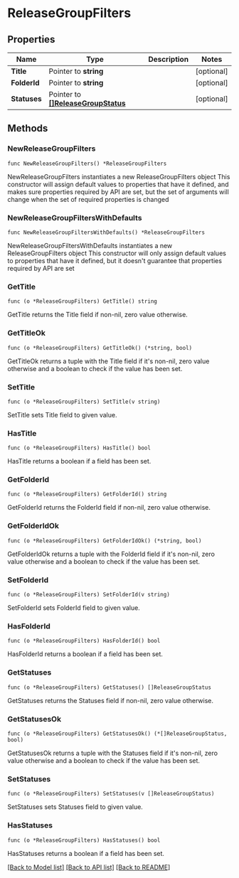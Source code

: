 # ReleaseGroupFilters

## Properties

Name | Type | Description | Notes
------------ | ------------- | ------------- | -------------
**Title** | Pointer to **string** |  | [optional] 
**FolderId** | Pointer to **string** |  | [optional] 
**Statuses** | Pointer to [**[]ReleaseGroupStatus**](ReleaseGroupStatus.md) |  | [optional] 

## Methods

### NewReleaseGroupFilters

`func NewReleaseGroupFilters() *ReleaseGroupFilters`

NewReleaseGroupFilters instantiates a new ReleaseGroupFilters object
This constructor will assign default values to properties that have it defined,
and makes sure properties required by API are set, but the set of arguments
will change when the set of required properties is changed

### NewReleaseGroupFiltersWithDefaults

`func NewReleaseGroupFiltersWithDefaults() *ReleaseGroupFilters`

NewReleaseGroupFiltersWithDefaults instantiates a new ReleaseGroupFilters object
This constructor will only assign default values to properties that have it defined,
but it doesn't guarantee that properties required by API are set

### GetTitle

`func (o *ReleaseGroupFilters) GetTitle() string`

GetTitle returns the Title field if non-nil, zero value otherwise.

### GetTitleOk

`func (o *ReleaseGroupFilters) GetTitleOk() (*string, bool)`

GetTitleOk returns a tuple with the Title field if it's non-nil, zero value otherwise
and a boolean to check if the value has been set.

### SetTitle

`func (o *ReleaseGroupFilters) SetTitle(v string)`

SetTitle sets Title field to given value.

### HasTitle

`func (o *ReleaseGroupFilters) HasTitle() bool`

HasTitle returns a boolean if a field has been set.

### GetFolderId

`func (o *ReleaseGroupFilters) GetFolderId() string`

GetFolderId returns the FolderId field if non-nil, zero value otherwise.

### GetFolderIdOk

`func (o *ReleaseGroupFilters) GetFolderIdOk() (*string, bool)`

GetFolderIdOk returns a tuple with the FolderId field if it's non-nil, zero value otherwise
and a boolean to check if the value has been set.

### SetFolderId

`func (o *ReleaseGroupFilters) SetFolderId(v string)`

SetFolderId sets FolderId field to given value.

### HasFolderId

`func (o *ReleaseGroupFilters) HasFolderId() bool`

HasFolderId returns a boolean if a field has been set.

### GetStatuses

`func (o *ReleaseGroupFilters) GetStatuses() []ReleaseGroupStatus`

GetStatuses returns the Statuses field if non-nil, zero value otherwise.

### GetStatusesOk

`func (o *ReleaseGroupFilters) GetStatusesOk() (*[]ReleaseGroupStatus, bool)`

GetStatusesOk returns a tuple with the Statuses field if it's non-nil, zero value otherwise
and a boolean to check if the value has been set.

### SetStatuses

`func (o *ReleaseGroupFilters) SetStatuses(v []ReleaseGroupStatus)`

SetStatuses sets Statuses field to given value.

### HasStatuses

`func (o *ReleaseGroupFilters) HasStatuses() bool`

HasStatuses returns a boolean if a field has been set.


[[Back to Model list]](../README.md#documentation-for-models) [[Back to API list]](../README.md#documentation-for-api-endpoints) [[Back to README]](../README.md)


